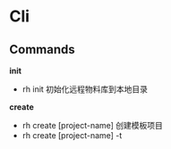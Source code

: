 # Cli

## Commands

**init**   
  - rh init 初始化远程物料库到本地目录

**create** 
  - rh create [project-name] 创建模板项目
  - rh create [project-name] -t <template> -l <UIlib> -m <material> -p <path> 基于已知物料直接生成项目，t=模板，l=ui库，m=物料库，path=生成项目的路径。

**add-block** 
  - rh add-block [block-name] [repository-name] 添加block到当前目录

## Todo

- [ ] 大家讨论讨论，想想还能做些什么
